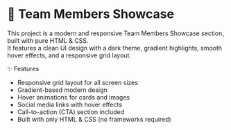 # 🌟 Team Members Showcase  

This project is a modern and responsive Team Members Showcase section, built with pure HTML & CSS.  
It features a clean UI design with a dark theme, gradient highlights, smooth hover effects, and a responsive grid layout.  

✨ Features  
- Responsive grid layout for all screen sizes  
- Gradient-based modern design  
- Hover animations for cards and images  
- Social media links with hover effects  
- Call-to-action (CTA) section included  
- Built with only HTML & CSS (no frameworks required)
